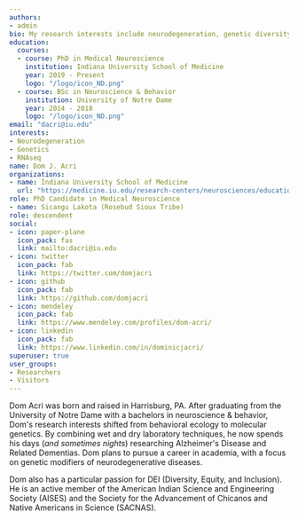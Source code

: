 ```yaml
---
authors:
- admin
bio: My research interests include neurodegeneration, genetic diversity and the genetic risks of dementia.
education:
  courses:
  - course: PhD in Medical Neuroscience
    institution: Indiana University School of Medicine
    year: 2019 - Present
    logo: "/logo/icon_ND.png"
  - course: BSc in Neuroscience & Behavior
    institution: University of Notre Dame
    year: 2014 - 2018
    logo: "/logo/icon_ND.png"
email: "dacri@iu.edu"
interests:
- Neurodegeneration
- Genetics
- RNAseq
name: Dom J. Acri
organizations:
- name: Indiana University School of Medicine
  url: "https://medicine.iu.edu/research-centers/neurosciences/education/Medical-Neuroscience-Graduate-Program/Student-Spotlight"
role: PhD Candidate in Medical Neuroscience
- name: Sicangu Lakota (Rosebud Sioux Tribe)
role: descendent
social:
- icon: paper-plane
  icon_pack: fas
  link: mailto:dacri@iu.edu
- icon: twitter
  icon_pack: fab
  link: https://twitter.com/domjacri
- icon: github
  icon_pack: fab
  link: https://github.com/domjacri
- icon: mendeley
  icon_pack: fab
  link: https://www.mendeley.com/profiles/dom-acri/
- icon: linkedin
  icon_pack: fab
  link: https://www.linkedin.com/in/dominicjacri/
superuser: true
user_groups:
- Researchers
- Visitors
---
```


Dom Acri was born and raised in Harrisburg, PA. After graduating from the University of Notre Dame with a bachelors in neuroscience & behavior, Dom's research interests shifted from behavioral ecology to molecular genetics. By combining wet and dry laboratory techniques, he now spends his days (_and sometimes nights_) researching Alzheimer's Disease and Related Dementias. Dom plans to pursue a career in academia, with a focus on genetic modifiers of neurodegenerative diseases.

Dom also has a particular passion for DEI (Diversity, Equity, and Inclusion). He is an active member of the American Indian Science and Engineering Society (AISES) and the Society for the Advancement of Chicanos and Native Americans in Science (SACNAS).  
